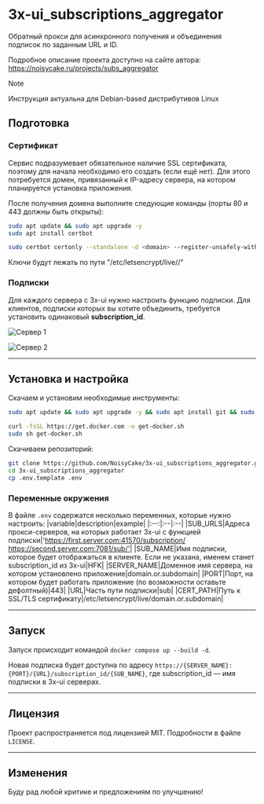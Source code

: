 # 3x-ui_subscriptions_aggregator
Обратный прокси для асинхронного получения и объединения подписок по заданным URL и ID.

Подробное описание проекта доступно на сайте автора: https://noisycake.ru/projects/subs_aggregator

> [!NOTE]
> Инструкция актуальна для Debian-based дистрибутивов Linux

## Подготовка

### Сертификат
Сервис подразумевает обязательное наличие SSL сертификата, поэтому для начала необходимо его создать (если ещё нет). Для этого потребуется домен, привязанный к IP-адресу сервера, на котором планируется установка приложения.

После получения домена выполните следующие команды (порты 80 и 443 должны быть открыты):
```bash
sudo apt update && sudo apt upgrade -y
sudo apt install certbot

sudo certbot certonly --standalone -d <domain> --register-unsafely-without-email
```

Ключи будут лежать по пути "/etc/letsencrypt/live/<domain>/"

### Подписки
Для каждого сервера с 3x-ui нужно настроить функцию подписки. Для клиентов, подписки которых вы хотите объединить, требуется установить одинаковый **subscription_id**.

![Сервер 1](https://i.ibb.co/672ypTMt/image.png)

![Сервер 2](https://i.ibb.co/sSn9byZ/2025-03-18-153330.png)

---
## Установка и настройка

Скачаем и установим необходимые инструменты:
```bash
sudo apt update && sudo apt upgrade -y && sudo apt install git && sudo apt install curl

curl -fsSL https://get.docker.com -o get-docker.sh
sudo sh get-docker.sh
```

Скачиваем репозиторий:
```bash
git clone https://github.com/NoisyCake/3x-ui_subscriptions_aggregator.git
cd 3x-ui_subscriptions_aggregator
cp .env.template .env
```

### Переменные окружения
В файле `.env` содержатся несколько переменных, которые нужно настроить:
|variable|description|example|
|:--:|:--|:--|
|SUB_URLS|Адреса прокси-серверов, на которых работает 3x-ui с функцией подписки|'https://first.server.com:41570/subscription/ https://second.server.com:7081/sub/'|
|SUB_NAME|Имя подписки, которое будет отображаться в клиенте. Если не указана, именем станет subscription_id из 3x-ui|HFK|
|SERVER_NAME|Доменное имя сервера, на котором установлено приложение|domain.or.subdomain|
|PORT|Порт, на котором будет работать приложение (по возможности оставьте дефолтный)|443|
|URL|Часть пути подписки|sub|
|CERT_PATH|Путь к SSL/TLS сертификату|/etc/letsencrypt/live/domain.or.subdomain|

---
## Запуск

Запуск происходит командой `docker compose up --build -d`.

Новая подписка будет доступна по адресу `https://{SERVER_NAME}:{PORT}/{URL}/subscription_id/{SUB_NAME}`, где subscription_id — имя подписки в 3x-ui серверах.

---
## Лицензия

Проект распространяется под лицензией MIT. Подробности в файле `LICENSE`.

---
## Изменения

Буду рад любой критике и предложениям по улучшению!
